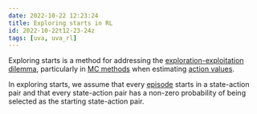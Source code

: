 ```yaml
---
date: 2022-10-22 12:23:24
title: Exploring starts in RL
id: 2022-10-22t12-23-24z
tags: [uva, uva_rl]
---
```


Exploring starts is a method for addressing the
[exploration-exploitation dilemma](./2022-10-20t15-59-00z.md), particularly in
[MC methods](./2022-10-22t10-38-24z.md) when estimating
[action values](./2022-10-21t11-09-20z.md).

In exploring starts, we assume that every [episode](./2022-10-21t11-26-04z.md)
starts in a state-action pair and that every state-action pair has a non-zero
probability of being selected as the starting state-action pair.
